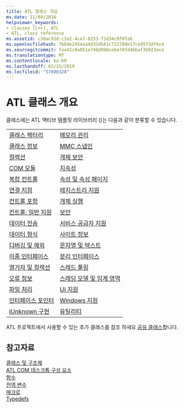 ```yaml
---
title: ATL 클래스 개요
ms.date: 11/04/2016
helpviewer_keywords:
- classes [C++], ATL
- ATL, class reference
ms.assetid: c38ac93d-c3a2-4ce7-8153-f1d34c0f0fa6
ms.openlocfilehash: fbb9e2454aadd33db61c722704e17ce95f3df4c4
ms.sourcegitcommit: faa42c8a051e746d99dcebe70fd4bbaf3b023ace
ms.translationtype: MT
ms.contentlocale: ko-KR
ms.lasthandoff: 03/15/2019
ms.locfileid: "57808328"
---
```

# <a name="atl-class-overview"></a>ATL 클래스 개요

클래스에는 ATL 액티브 템플릿 라이브러리 ()는 다음과 같이 분류할 수 있습니다.

|||
|-|-|
|[클래스 팩터리](../atl/class-factories-classes.md)|[메모리 관리](../atl/memory-management-classes.md)|
|[클래스 정보](../atl/class-information-classes.md)|[MMC 스냅인](../atl/mmc-snap-in-classes.md)|
|[컬렉션](../atl/collection-classes.md)|[개체 보안](../atl/object-safety-classes.md)|
|[COM 모듈](../atl/com-modules-classes.md)|[지속성](../atl/persistence-classes.md)|
|[복합 컨트롤](../atl/composite-controls-classes.md)|[속성 및 속성 페이지](../atl/properties-and-property-pages-classes.md)|
|[연결 지점](../atl/connection-points-classes.md)|[레지스트리 지원](../atl/registry-support-classes.md)|
|[컨트롤 포함](../atl/control-containment-classes.md)|[개체 실행](../atl/running-objects-classes.md)|
|[컨트롤: 일반 지원](../atl/controls-general-support-classes.md)|[보안](../atl/security-classes.md)|
|[데이터 전송](../atl/data-transfer-classes.md)|[서비스 공급자 지원](../atl/service-provider-support-classes.md)|
|[데이터 형식](../atl/data-types-classes.md)|[사이트 정보](../atl/site-information-classes.md)|
|[디버깅 및 예외](../atl/debugging-and-exceptions-classes.md)|[문자열 및 텍스트](../atl/string-and-text-classes.md)|
|[이중 인터페이스](../atl/dual-interfaces-classes.md)|[분리 인터페이스](../atl/tear-off-interfaces-classes.md)|
|[열거자 및 컬렉션](../atl/enumerators-and-collections-classes.md)|[스레드 풀링](../atl/thread-pooling-classes.md)|
|[오류 정보](../atl/error-information-classes.md)|[스레딩 모델 및 임계 영역](../atl/threading-models-and-critical-sections-classes.md)|
|[파일 처리](../atl/file-handling-classes.md)|[UI 지원](../atl/ui-support-classes.md)|
|[인터페이스 포인터](../atl/interface-pointers-classes.md)|[Windows 지원](../atl/windows-support-classes.md)|
|[IUnknown 구현](../atl/iunknown-implementation-classes.md)|[유틸리티](../atl/utility-classes.md)|

ATL 프로젝트에서 사용할 수 있는 추가 클래스를 참조 하세요 [공유 클래스](../atl-mfc-shared/atl-mfc-shared-classes.md)합니다.

## <a name="see-also"></a>참고자료

[클래스 및 구조체](../atl/reference/atl-classes.md)<br/>
[ATL COM 데스크톱 구성 요소](../atl/atl-com-desktop-components.md)<br/>
[함수](../atl/reference/atl-functions.md)<br/>
[전역 변수](../atl/reference/atl-global-variables.md)<br/>
[매크로](../atl/reference/atl-macros.md)<br/>
[Typedefs](../atl/reference/atl-typedefs.md)
